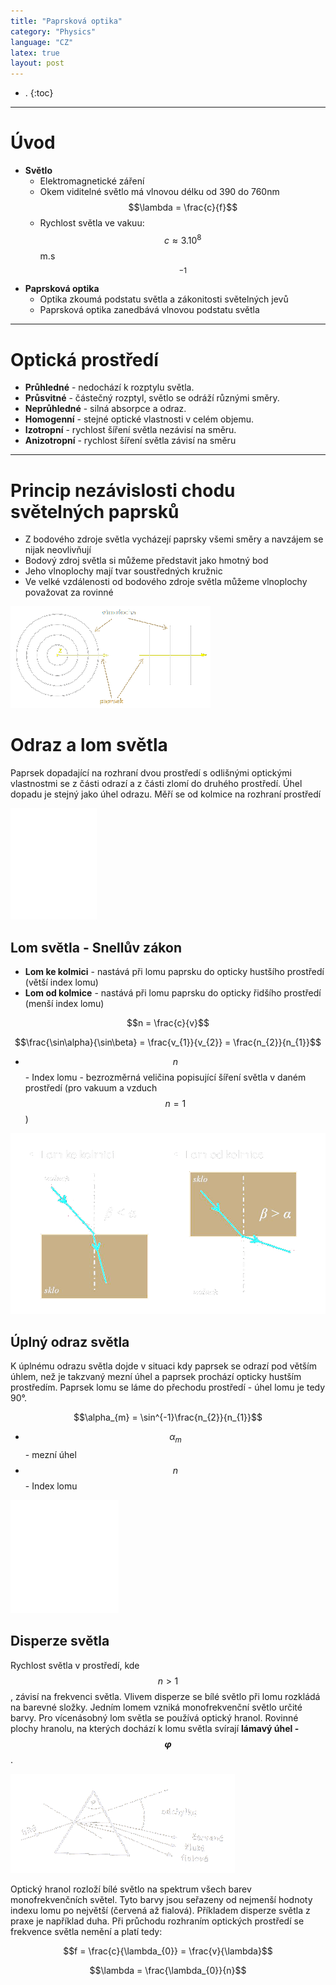 ```yaml
---
title: "Paprsková optika"
category: "Physics"
language: "CZ"
latex: true
layout: post
---
```


- .
{:toc}
---

# Úvod
- **Světlo**
	- Elektromagnetické záření
	- Okem viditelné světlo má vlnovou délku od 390 do 760nm $$\lambda = \frac{c}{f}$$
	- Rychlost světla ve vakuu: $$c \approx 3.10^{8}$$ m.s$$^{-1}$$
- **Paprsková optika**
	- Optika zkoumá podstatu světla a zákonitosti světelných jevů
	- Paprsková optika zanedbává vlnovou podstatu světla

---

# Optická prostředí
- **Průhledné** - nedochází k rozptylu světla.
- **Průsvitné** - částečný rozptyl, světlo se odráží různými směry.
- **Neprůhledné** - silná absorpce a odraz.
- **Homogenní** - stejné optické vlastnosti v celém objemu.
- **Izotropní** - rychlost šíření světla nezávisí na směru.
- **Anizotropní** - rychlost šíření světla závisí na směru

---

# Princip nezávislosti chodu světelných paprsků
- Z bodového zdroje světla vycházejí paprsky všemi směry a navzájem se nijak neovlivňují
- Bodový zdroj světla si můžeme představit jako hmotný bod
- Jeho vlnoplochy mají tvar soustředných kružnic
- Ve velké vzdálenosti od bodového zdroje světla můžeme vlnoplochy považovat za rovinné

![Paprsky](/assets/img/paprskova-optika/paprsky.png)

# Odraz a lom světla
Paprsek dopadající na rozhraní dvou prostředí s odlišnými optickými vlastnostmi se z části odrazí a z části zlomí do druhého prostředí. Úhel dopadu je stejný jako úhel odrazu. Měří se od kolmice na rozhraní prostředí

![Odraz a lom](/assets/img/paprskova-optika/odraz-a-lom.png)

## Lom světla - Snellův zákon
- **Lom ke kolmici** - nastává při lomu paprsku do opticky hustšího prostředí (větší index lomu)
- **Lom od kolmice** - nastává při lomu paprsku do opticky řidšího prostředí (menší index lomu)

$$n = \frac{c}{v}$$

$$\frac{\sin\alpha}{\sin\beta} = \frac{v_{1}}{v_{2}} = \frac{n_{2}}{n_{1}}$$

- $$n$$ - Index lomu - bezrozměrná veličina popisující šíření světla v daném prostředí (pro vakuum a vzduch $$n = 1$$)

![Lomy](/assets/img/paprskova-optika/lomy.png)

## Úplný odraz světla
K úplnému odrazu světla dojde v situaci kdy paprsek se odrazí pod větším úhlem, než je takzvaný mezní úhel a paprsek prochází opticky hustším prostředím. Paprsek lomu se láme do přechodu prostředí - úhel lomu je tedy 90°.

$$\alpha_{m} = \sin^{-1}\frac{n_{2}}{n_{1}}$$

- $$\alpha_{m}$$ - mezní úhel
- $$n$$ - Index lomu

![Odrazy](/assets/img/paprskova-optika/odrazy.png)

## Disperze světla
Rychlost světla v prostředí, kde $$n>1$$, závisí na frekvenci světla. Vlivem disperze se bílé světlo při lomu rozkládá na barevné složky. Jedním lomem vzniká monofrekvenční světlo určité barvy. Pro vícenásobný lom světla se používá optický hranol. Rovinné plochy hranolu, na kterých dochází k lomu světla svírají **lámavý úhel - $$\varphi$$**.

![Disperze](/assets/img/paprskova-optika/disperze.png)

Optický hranol rozloží bílé světlo na spektrum všech barev monofrekvenčních světel. Tyto barvy jsou seřazeny od nejmenší hodnoty indexu lomu po největší (červená až fialová). Příkladem disperze světla z praxe je například duha. Při průchodu rozhraním optických prostředí se frekvence světla nemění a platí tedy:

$$f = \frac{c}{\lambda_{0}} = \frac{v}{\lambda}$$

$$\lambda = \frac{\lambda_{0}}{n}$$
